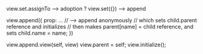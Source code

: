 view.set.assignTo --> adoption ?
view.set({}) --> append

view.append({
	prop: ... // --> append anonymously
		// which sets child.parent reference and initializes
	// then makes parent[name] = child reference, and sets child.name = name;
})

view.append.view(self, view)
	view.parent = self;
	view.initialize();
